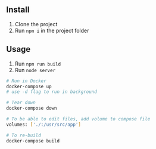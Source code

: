 ## Install

1. Clone the project
2. Run `npm i` in the project folder

## Usage
1. Run `npm run build`
2. Run `node server`




```bash
# Run in Docker
docker-compose up
# use -d flag to run in background

# Tear down
docker-compose down

# To be able to edit files, add volume to compose file
volumes: ['./:/usr/src/app']

# To re-build
docker-compose build
```
